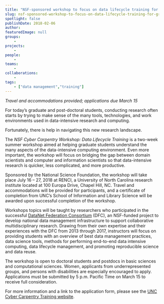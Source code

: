 ```yaml
---
title: "NSF-sponsored workshop to focus on data lifecycle training for grad students and postdocs"
slug: nsf-sponsored-workshop-to-focus-on-data-lifecycle-training-for-grad-students-and-postdocs
spotlight: false
publishDate: 2018-02-06
author: 
featuredImage: null
groups:
    - 
projects:
    - 
people:
    - 
teams: 
    - 
collaborations:
    - 
tags:
    - ["data management","training"]
---
```

<em>Travel and accommodations provided; applications due March 15</em>

For today’s graduate and post-doctoral students, conducting research often starts by trying to make sense of the many tools, technologies, and work environments used in data-intensive research and computing.

Fortunately, there is help in navigating this new research landscape. <!--more-->

The <em>NSF Cyber Carpentry Workshop: Data Lifecycle Training</em> is a two-week summer workshop aimed at helping graduate students understand the many aspects of the data-intensive computing environment. Even more important, the workshop will focus on bridging the gap between domain scientists and computer and information scientists so that data-intensive research is quicker, less complicated, and more productive.

Sponsored by the National Science Foundation, the workshop will take place July 16 – 27, 2018 at RENCI, a University of North Carolina research institute located at 100 Europa Drive, Chapel Hill, NC. Travel and accommodations will be provided for participants, and a certificate of completion from UNC’s School of Information and Library Science will be awarded upon successful completion of the workshop.

Workshops topics will be taught by researchers who participated in the successful <a href="http://datafed.org/">DataNet Federation Consortium</a> (DFC), an NSF-funded project to develop national data management infrastructure to support collaborative multidisciplinary research. Drawing from their own expertise and their experiences with the DFC from 2013 through 2017, instructors will focus on providing students with an overview of best data management practices, data science tools, methods for performing end-to-end data intensive computing, data lifecycle management, and promoting reproducible science and data reuse.

The workshop is open to doctoral students and postdocs in basic sciences and computational sciences. Women, applicants from underrepresented groups, and persons with disabilities are especially encouraged to apply. Applications must be submitted by 5 p.m. Pacific Time on March 15 to receive full consideration.

For more information and a link to the application form, please see the <a href="http://cybercarpentry.web.unc.edu/">UNC Cyber Carpentry Training website</a>.

&nbsp;
